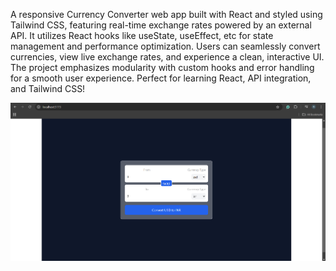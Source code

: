 A responsive Currency Converter web app built with React and styled using Tailwind CSS, featuring real-time exchange rates powered by an external API. It utilizes React hooks like useState, useEffect, etc for state management and performance optimization. Users can seamlessly convert currencies, view live exchange rates, and experience a clean, interactive UI. The project emphasizes modularity with custom hooks and error handling for a smooth user experience. Perfect for learning React, API integration, and Tailwind CSS!

![image_alt](https://github.com/rutujagadhave19/Currency-Convertor/blob/018e7e734236cd5bb8d9153ad93d7da0216cd332/Screenshot%202024-12-29%20142135.png)

